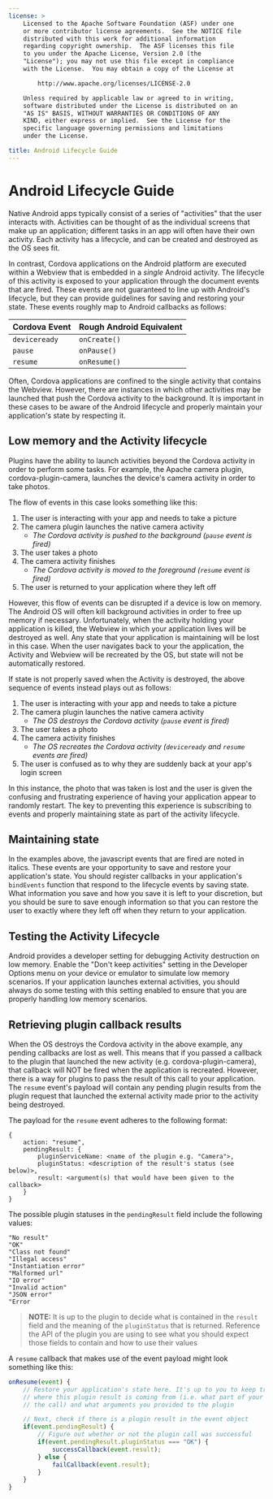 ```yaml
---
license: >
    Licensed to the Apache Software Foundation (ASF) under one
    or more contributor license agreements.  See the NOTICE file
    distributed with this work for additional information
    regarding copyright ownership.  The ASF licenses this file
    to you under the Apache License, Version 2.0 (the
    "License"); you may not use this file except in compliance
    with the License.  You may obtain a copy of the License at

        http://www.apache.org/licenses/LICENSE-2.0

    Unless required by applicable law or agreed to in writing,
    software distributed under the License is distributed on an
    "AS IS" BASIS, WITHOUT WARRANTIES OR CONDITIONS OF ANY
    KIND, either express or implied.  See the License for the
    specific language governing permissions and limitations
    under the License.

title: Android Lifecycle Guide
---
```


# Android Lifecycle Guide

Native Android apps typically consist of a series of "activities" that the user interacts with. Activities can be thought of as the individual screens that make up an application; different tasks in an app will often have their own activity. Each activity has a lifecycle, and can be created and destroyed as the OS sees fit.

In contrast, Cordova applications on the Android platform are executed within a Webview that is embedded in a *single* Android activity. The lifecycle of this activity is exposed to your application through the document events that are fired. These events are not guaranteed to line up with Android's lifecycle, but they can provide guidelines for saving and restoring your state. These events roughly map to Android callbacks as follows:

Cordova Event   | Rough Android Equivalent
----------------|-----------------------------------
`deviceready`   | `onCreate()`
`pause`         | `onPause()`
`resume`        | `onResume()`

Often, Cordova applications are confined to the single activity that contains the Webview. However, there are instances in which other activities may be launched that push the Cordova activity to the background. It is important in these cases to be aware of the Android lifecycle and properly maintain your application's state by respecting it.

## Low memory and the Activity lifecycle

Plugins have the ability to launch activities beyond the Cordova activity in order to perform some tasks. For example, the Apache camera plugin, cordova-plugin-camera, launches the device's camera activity in order to take photos.

The flow of events in this case looks something like this:

1. The user is interacting with your app and needs to take a picture
2. The camera plugin launches the native camera activity
    * *The Cordova activity is pushed to the background (`pause` event is fired)*
3. The user takes a photo
4. The camera activity finishes
    * *The Cordova activity is moved to the foreground (`resume` event is fired)*
5. The user is returned to your application where they left off

However, this flow of events can be disrupted if a device is low on memory. The Android OS will often kill background activities in order to free up memory if necessary. Unfortunately, when the activity holding your application is killed, the Webview in which your application lives will be destroyed as well. Any state that your application is maintaining will be lost in this case. When the user navigates back to your the application, the Activity and Webview will be recreated by the OS, but state will not be automatically restored.

If state is not properly saved when the Activity is destroyed, the above sequence of events instead plays out as follows:

1. The user is interacting with your app and needs to take a picture
2. The camera plugin launches the native camera activity
    * *The OS destroys the Cordova activity (`pause` event is fired)*
3. The user takes a photo
4. The camera activity finishes
    * *The OS recreates the Cordova activity (`deviceready` and `resume` events are fired)*
5. The user is confused as to why they are suddenly back at your app's login screen

In this instance, the photo that was taken is lost and the user is given the confusing and frustrating experience of having your application appear to randomly restart. The key to preventing this experience is subscribing to events and properly maintaining state as part of the activity lifecycle.

## Maintaining state

In the examples above, the javascript events that are fired are noted in italics. These events are your opportunity to save and restore your application's state. You should register callbacks in your application's `bindEvents` function that respond to the lifecycle events by saving state. What information you save and how you save it is left to your discretion, but you should be sure to save enough information so that you can restore the user to exactly where they left off when they return to your application.

## Testing the Activity Lifecycle

Android provides a developer setting for debugging Activity destruction on low memory. Enable the "Don't keep activities" setting in the Developer Options menu on your device or emulator to simulate low memory scenarios. If your application launches external activities, you should always do some testing with this setting enabled to ensure that you are properly handling low memory scenarios.

## Retrieving plugin callback results

When the OS destroys the Cordova activity in the above example, any pending callbacks are lost as well. This means that if you passed a callback to the plugin that launched the new activity (e.g. cordova-plugin-camera), that callback will NOT be fired when the application is recreated. However, there is a way for plugins to pass the result of this call to your application. The `resume` event's payload will contain any pending plugin results from the plugin request that launched the external activity made prior to the activity being destroyed.

The payload for the `resume` event adheres to the following format:

```
{
    action: "resume",
    pendingResult: {
        pluginServiceName: <name of the plugin e.g. "Camera">,
        pluginStatus: <description of the result's status (see below)>,
        result: <argument(s) that would have been given to the callback>
    }
}
```

The possible plugin statuses in the `pendingResult` field include the following values:

```
"No result"
"OK"
"Class not found"
"Illegal access"
"Instantiation error"
"Malformed url"
"IO error"
"Invalid action"
"JSON error"
"Error
```

>**NOTE:** It is up to the plugin to decide what is contained in the `result` field and the meaning of the `pluginStatus` that is returned. Reference the API of the plugin you are using to see what you should expect those fields to contain and how to use their values

A `resume` callback that makes use of the event payload might look something like this:

```javascript
onResume(event) {
    // Restore your application's state here. It's up to you to keep track of
    // where this plugin result is coming from (i.e. what part of your code made
    // the call) and what arguments you provided to the plugin

    // Next, check if there is a plugin result in the event object
    if(event.pendingResult) {
        // Figure out whether or not the plugin call was successful
        if(event.pendingResult.pluginStatus === "OK") {
            successCallback(event.result);
        } else {
            failCallback(event.result);
        }
    }
}
```
